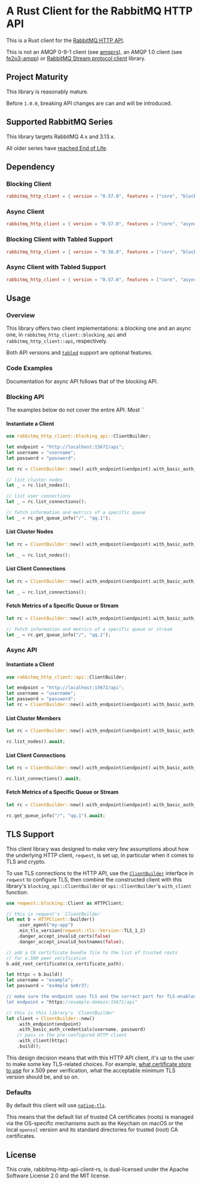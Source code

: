 # A Rust Client for the RabbitMQ HTTP API

This is a Rust client for the [RabbitMQ HTTP API](https://www.rabbitmq.com/docs/management#http-api).

This is not an AMQP 0-9-1 client (see [amqprs](https://github.com/gftea/amqprs)), an AMQP 1.0 client (see [fe2o3-amqp](https://github.com/minghuaw/fe2o3-amqp)) or [RabbitMQ Stream protocol client](https://github.com/rabbitmq/rabbitmq-stream-rust-client) library.

## Project Maturity

This library is reasonably mature.

Before `1.0.0`, breaking API changes are can and will be introduced.

## Supported RabbitMQ Series

This library targets RabbitMQ 4.x and 3.13.x.

All older series have [reached End of Life](https://www.rabbitmq.com/release-information).

## Dependency

### Blocking Client

```toml
rabbitmq_http_client = { version = "0.57.0", features = ["core", "blocking"] }
```

### Async Client

```toml
rabbitmq_http_client = { version = "0.57.0", features = ["core", "async"] }
```

### Blocking Client with Tabled Support

```toml
rabbitmq_http_client = { version = "0.58.0", features = ["core", "blocking", "tabled"] }
```

### Async Client with Tabled Support

```toml
rabbitmq_http_client = { version = "0.57.0", features = ["core", "async", "tabled"] }
```


## Usage

### Overview

This library offers two client implementations: a blocking one and an async one,
in `rabbitmq_http_client::blocking_api` and `rabbitmq_http_client::api`, respectively.

Both API versions and [`tabled`](https://docs.rs/tabled/latest/tabled/) support are optional features.

### Code Examples

Documentation for async API follows that of the blocking API.

### Blocking API

The examples below do not cover the entire API. Most ``

#### Instantiate a Client

```rust
use rabbitmq_http_client::blocking_api::ClientBuilder;

let endpoint = "http://localhost:15672/api";
let username = "username";
let password = "password";

let rc = ClientBuilder::new().with_endpoint(&endpoint).with_basic_auth_credentials(&username, &password).build();

// list cluster nodes
let _ = rc.list_nodes();

// list user connections
let _ = rc.list_connections();

// fetch information and metrics of a specific queue
let _ = rc.get_queue_info("/", "qq.1");
```

#### List Cluster Nodes

```rust
let rc = ClientBuilder::new().with_endpoint(&endpoint).with_basic_auth_credentials(&username, &password).build();

let _ = rc.list_nodes();
```

#### List Client Connections

```rust
let rc = ClientBuilder::new().with_endpoint(&endpoint).with_basic_auth_credentials(&username, &password).build();

let _ = rc.list_connections();
```

#### Fetch Metrics of a Specific Queue or Stream

```rust
let rc = ClientBuilder::new().with_endpoint(&endpoint).with_basic_auth_credentials(&username, &password).build();

// fetch information and metrics of a specific queue or stream
let _ = rc.get_queue_info("/", "qq.1");
```

### Async API

#### Instantiate a Client

```rust
use rabbitmq_http_client::api::ClientBuilder;

let endpoint = "http://localhost:15672/api";
let username = "username";
let password = "password";
let rc = ClientBuilder::new().with_endpoint(&endpoint).with_basic_auth_credentials(&username, &password).build();
```

#### List Cluster Members

```rust
let rc = ClientBuilder::new().with_endpoint(&endpoint).with_basic_auth_credentials(&username, &password).build();

rc.list_nodes().await;
```

#### List Client Connections

```rust
let rc = ClientBuilder::new().with_endpoint(&endpoint).with_basic_auth_credentials(&username, &password).build();

rc.list_connections().await;
```

#### Fetch Metrics of a Specific Queue or Stream

```rust
let rc = ClientBuilder::new().with_endpoint(&endpoint).with_basic_auth_credentials(&username, &password).build();

rc.get_queue_info("/", "qq.1").await;
```


## TLS Support

This client library was designed to make very few assumptions about how the underlying
HTTP client, `reqwest`, is set up, in particular when it comes to TLS and crypto.

To use TLS connections to the HTTP API, use the [`ClientBuilder`](https://docs.rs/reqwest/latest/reqwest/struct.ClientBuilder.html)
interface in `reqwest` to configure TLS, then combine the constructed client
with this library's `blocking_api::ClientBuilder` or `api::ClientBuilder`'s `with_client` function:

```rust
use reqwest::blocking::Client as HTTPClient;

// this is reqwest's `ClientBuilder`
let mut b = HTTPClient::builder()
    .user_agent("my-app")
    .min_tls_version(reqwest::tls::Version::TLS_1_2)
    .danger_accept_invalid_certs(false)
    .danger_accept_invalid_hostnames(false);

// add a CA certificate bundle file to the list of trusted roots
// for x.509 peer verification
b.add_root_certificate(ca_certificate_path);

let httpc = b.build()
let username = "example";
let password = "ex4mple $eKr37;

// make sure the endpoint uses TLS and the correct port for TLS-enabled connections
let endpoint = "https://example.domain:15671/api"

// this is this library's `ClientBuilder`
let client = ClientBuilder::new()
    .with_endpoint(endpoint)
    .with_basic_auth_credentials(username, password)
    // pass in the pre-configured HTTP client
    .with_client(httpc)
    .build();
```

This design decision means that with this HTTP API client, it's up to the user to make
some key TLS-related choices. For example, [what certificate store to use](https://github.com/rustls/rustls-platform-verifier?tab=readme-ov-file#deployment-considerations) for x.509 peer verification,
what the acceptable minimum TLS version should be, and so on.

### Defaults

By default this client will use [`native-tls`](https://crates.io/crates/native-tls).

This means that the default list of trusted CA certificates (roots) is managed via the OS-specific mechanisms
such as the Keychain on macOS or the local `openssl` version and its standard directories for trusted (root) CA certificates.


## License

This crate, rabbitmq-http-api-client-rs, is dual-licensed under
the Apache Software License 2.0 and the MIT license.
